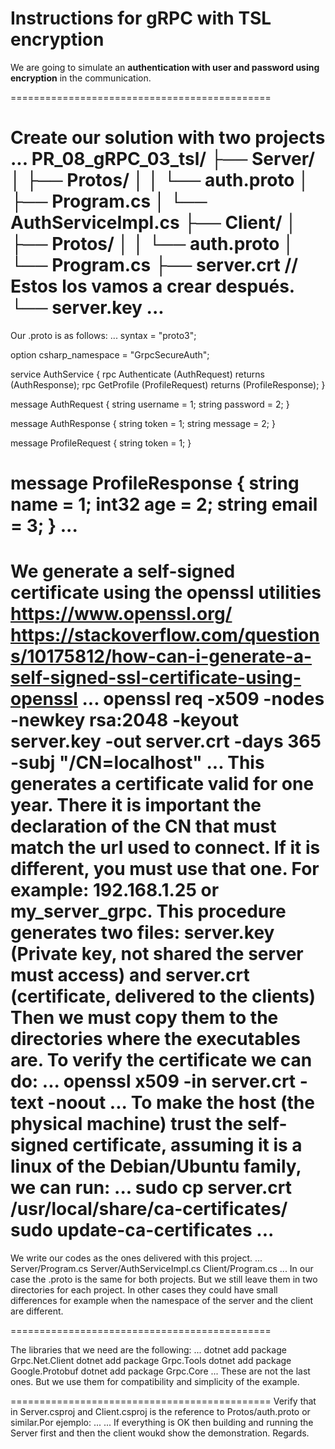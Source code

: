 # Instructions for gRPC with TSL encryption

We are going to simulate an **authentication with user and password using encryption** in the communication.

=============================================

Create our solution with two projects
...
PR_08_gRPC_03_tsl/
├── Server/
│   ├── Protos/
│   │   └── auth.proto
│   ├── Program.cs
│   └── AuthServiceImpl.cs
├── Client/
│   ├── Protos/
│   │   └── auth.proto
│   └── Program.cs
├── server.crt	// Estos los vamos a crear después.
└── server.key
...
=============================================

Our .proto is as follows:
...
syntax = "proto3";

option csharp_namespace = "GrpcSecureAuth";

service AuthService {
  rpc Authenticate (AuthRequest) returns (AuthResponse);
  rpc GetProfile (ProfileRequest) returns (ProfileResponse);
}

message AuthRequest {
  string username = 1;
  string password = 2;
}

message AuthResponse {
  string token = 1;
  string message = 2;
}

message ProfileRequest {
  string token = 1;
}

message ProfileResponse {
  string name = 1;
  int32 age = 2;
  string email = 3;
}
...
=============================================

We generate a self-signed certificate using the openssl utilities https://www.openssl.org/
https://stackoverflow.com/questions/10175812/how-can-i-generate-a-self-signed-ssl-certificate-using-openssl
...
openssl req -x509 -nodes -newkey rsa:2048 -keyout server.key -out server.crt -days 365 -subj "/CN=localhost"
...
This generates a certificate valid for one year.
There it is important the declaration of the CN that must match the url used to connect. If it is different, you must use that one. For example: 192.168.1.25 or my_server_grpc.
This procedure generates two files: server.key (Private key, not shared the server must access) and server.crt (certificate, delivered to the clients)
Then we must copy them to the directories where the executables are.
To verify the certificate we can do:
...
openssl x509 -in server.crt -text -noout
...
To make the host (the physical machine) trust the self-signed certificate, assuming it is a linux of the Debian/Ubuntu family, we can run:
...
sudo cp server.crt /usr/local/share/ca-certificates/
sudo update-ca-certificates
...
=============================================

We write our codes as the ones delivered with this project.
...
Server/Program.cs
Server/AuthServiceImpl.cs
Client/Program.cs
...
In our case the .proto is the same for both projects. But we still leave them in two directories for each project. In other cases they could have small differences for example when the namespace of the server and the client are different.

=============================================

The libraries that we need are the following:
...
dotnet add package Grpc.Net.Client
dotnet add package Grpc.Tools
dotnet add package Google.Protobuf
dotnet add package Grpc.Core
...
These are not the last ones. But we use them for compatibility and simplicity of the example.

=============================================
Verify that in Server.csproj and Client.csproj is the reference to Protos/auth.proto or similar.Por ejemplo:
...
    <ItemGroup>
        <Protobuf Include="Protos/auth.proto" GrpcServices="Client" />
    </ItemGroup>
...
If everything is OK then building and running the Server first and then the client woukd show the demonstration.
Regards.
